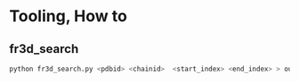 # Tooling, How to
## fr3d_search
```bash
python fr3d_search.py <pdbid> <chainid>  <start_index> <end_index> > output.txt
```